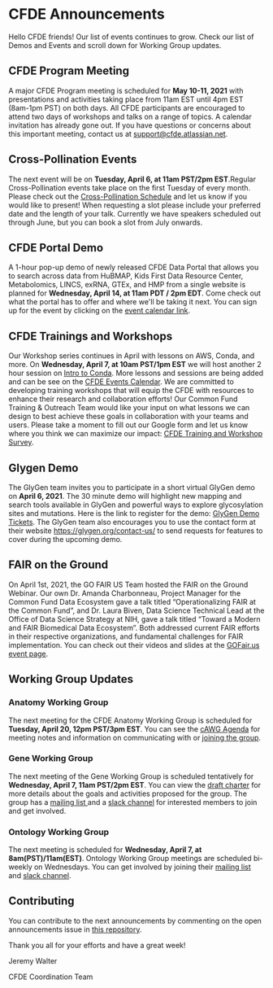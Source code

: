 # CFDE Announcements
Hello CFDE friends! Our list of events continues to grow. Check our list of Demos and Events and scroll down for Working Group updates.

## CFDE Program Meeting
A major CFDE Program meeting is scheduled for **May 10-11, 2021** with presentations and activities taking place from 11am EST until 4pm EST (8am-1pm PST) on both days.  All CFDE participants are encouraged to attend two days of workshops and talks on a range of topics. A calendar invitation has already gone out. If you have questions or concerns about this important meeting, contact us at support@cfde.atlassian.net.

## Cross-Pollination Events
The next event will be on **Tuesday, April 6, at 11am PST/2pm EST**.Regular Cross-Pollination events take place on the first Tuesday of every month. Please check out the [Cross-Pollination Schedule](https://docs.google.com/spreadsheets/d/1hQAeOLkivUZZnwZ_KxfGw3neezMaWbrPk9nnFiKfQGA/edit?usp=sharing) and let us know if you would like to present! When requesting a slot please include your preferred date and the length of your talk. Currently we have speakers scheduled out through June, but you can book a slot from July onwards. 

## CFDE Portal Demo
A 1-hour pop-up demo of newly released CFDE Data Portal that allows you to search across data from HuBMAP, Kids First Data Resource Center, Metabolomics, LINCS, exRNA, GTEx, and HMP from a single website is planned for **Wednesday, April 14, at 11am PDT / 2pm EDT**. Come check out what the portal has to offer and where we'll be taking it next. You can sign up for the event by clicking on the [event calendar link](https://www.nih-cfde.org/events/cfde-portal-demo/?pk_campaign=anc).

## CFDE Trainings and Workshops
Our Workshop series continues in April with lessons on AWS, Conda, and more. On **Wednesday, April 7, at 10am PST/1pm EST** we will host another 2 hour session on [Intro to Conda](https://www.nih-cfde.org/events/intro-to-conda/?pk_campaign=anc). More lessons and sessions are being added and can be see on the [CFDE Events Calendar](https://www.nih-cfde.org/events/). We are committed to developing training workshops that will equip the CFDE with resources to enhance their research and collaboration efforts! Our Common Fund Training & Outreach Team would like your input on what lessons we can design to best achieve these goals in collaboration with your teams and users. Please take a moment to fill out our Google form and let us know where you think we can maximize our impact: [CFDE Training and Workshop Survey](https://forms.gle/48hGnrEfiHXJZtUs7).

## Glygen Demo
The GlyGen team invites you to participate in a short virtual GlyGen demo on **April 6, 2021**.  The 30 minute demo will highlight new mapping and search tools available in GlyGen and powerful ways to explore glycosylation sites and mutations. Here is the link to register for the demo: [GlyGen Demo Tickets](https://www.eventbrite.com/e/glygen-demo-new-search-tool-and-exploration-of-glycosylation-sites-tickets-146353853315). The GlyGen team also encourages you to use the contact form at their website https://glygen.org/contact-us/ to send requests for features to cover during the upcoming demo. 

## FAIR on the Ground
On April 1st, 2021, the GO FAIR US Team hosted the FAIR on the Ground Webinar. Our own Dr. Amanda Charbonneau, Project Manager for the Common Fund Data Ecosystem gave a talk titled “Operationalizing FAIR at the Common Fund”, and Dr. Laura Biven, Data Science Technical Lead at the Office of Data Science Strategy at NIH, gave a talk titled “Toward a Modern and FAIR Biomedical Data Ecosystem”. Both addressed current FAIR efforts in their respective organizations, and fundamental challenges for FAIR implementation. You can check out their videos and slides at the [GOFair.us event page](https://gofair.us/events/2021-04-01-fair-on-the-ground.html).

## Working Group Updates

### Anatomy Working Group
The next meeting for the CFDE Anatomy Working Group is scheduled for **Tuesday, April 20, 12pm PST/3pm EST**.  You can see the [cAWG Agenda](https://docs.google.com/document/d/1K5L9WllqaABbr4MGO21ogDELyvtpVrD31wbvSNhx6ys/edit?usp=sharing) for meeting notes and information on communicating with or [joining the group](https://crosspollinationevents.groups.io/g/AnatomyWorkingGroup). 
### Gene Working Group
The next meeting of the Gene Working Group is scheduled tentatively for **Wednesday, April 7, 11am PST/2pm EST**. 
You can view the [draft charter](https://drive.google.com/file/d/1DbdbQ73_YlvG9iDuDSljyWyZWKdQDKNX/view?usp=sharing) for more details about the goals and activities proposed for the group. The group has a [mailing list ](https://crosspollinationevents.groups.io/g/GeneWorkingGroup) and a [slack channel](https://join.slack.com/t/cfdeworkspace/shared_invite/zt-hupdgmhw-ZzSUc8Oau3DTpfBr4PccKg) for interested members to join and get involved. 
### Ontology Working Group
The next meeting is scheduled for **Wednesday, April 7, at 8am(PST)/11am(EST)**. Ontology Working Group meetings are scheduled bi-weekly on Wednesdays. You can get involved by joining their [mailing list](https://crosspollinationevents.groups.io/g/OntologyWorkingGroup) and [slack channel](https://cfdeworkspace.slack.com/archives/C01GP14DLJX.).  

## Contributing
You can contribute to the next announcements by commenting on the open announcements issue in [this repository](https://github.com/nih-cfde/announcements/issues).

Thank you all for your efforts and have a great week!

Jeremy Walter

CFDE Coordination Team
